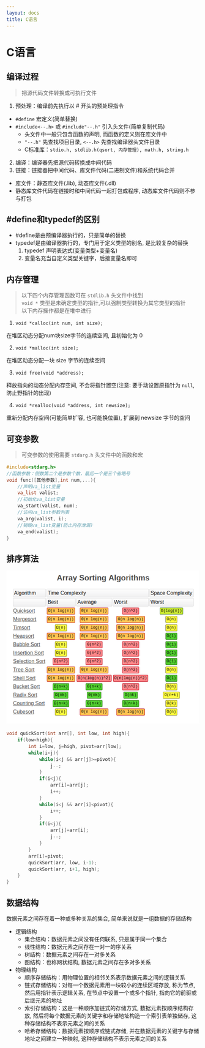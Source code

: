 ```yaml
---
layout: docs
title: C语言
---
```


# C语言

## 编译过程
> 把源代码文件转换成可执行文件

1. 预处理：编译前先执行以 # 开头的预处理指令
- `#define` 宏定义(简单替换)
- `#include<--.h>` 或 `#include"--.h"` 引入头文件(简单复制代码)
   - 头文件中一般只包含函数的声明, 而函数的定义则在库文件中
   - `"--.h"` 先查找项目目录, `<--.h>` 先查找编译器头文件目录
   - C标准库：`stdio.h, stdlib.h(qsort, 内存管理), math.h, string.h`
2. 编译：编译器先把源代码转换成中间代码
2. 链接：链接器把中间代码、库文件代码(二进制文件)和系统代码合并
- 库文件：静态库文件(.lib), 动态库文件(.dll)
- 静态库文件代码在链接时和中间代码一起打包成程序, 动态库文件代码则不参与打包

## #define和typedef的区别

- #define是由预编译器执行的，只是简单的替换
- typedef是由编译器执行的，专门用于定义类型的别名, 是比较复杂的替换
   1. typedef 声明表达式(变量类型+变量名)
   1. 变量名充当自定义类型关键字，后接变量名即可

## 内存管理

> 以下四个内存管理函数可在 `stdlib.h` 头文件中找到  
> `void *` 类型是未确定类型的指针,可以强制类型转换为其它类型的指针  
> 以下内存操作都是在堆中进行

1. `void *calloc(int num, int size);`

在堆区动态分配num块size字节的连续空间, 且初始化为 0

2. `void *malloc(int size);`

在堆区动态分配一块 size 字节的连续空间

3. `void free(void *address);`

释放指向的动态分配内存空间, 不会将指针置空(注意: 要手动设置原指针为 `null`, 防止野指针的出现)

4. `void *realloc(void *address, int newsize);`

重新分配内存空间(可能简单扩容, 也可能换位置), 扩展到 newsize 字节的空间

## 可变参数

> 可变参数的使用需要 `stdarg.h` 头文件中的函数和宏

```c
#include<stdarg.h>
//函数参数：倒数第二个是参数个数，最后一个是三个省略号
void func([其他参数],int num,...){
	//声明va_list变量
	va_list valist;
	//初始化va_list变量
	va_start(valist, num);
	//访问va_list参数列表
	va_arg(valist, i);
	//销毁va_list变量(防止内存泄漏)
	va_end(valist);
}
```
## 排序算法

![排序算法时间和空间复杂度](./img/1.png)

```c
void quickSort(int arr[], int low, int high){
	if(low<high){
		int i=low, j=high, pivot=arr[low];
		while(i<j){
			while(i<j && arr[j]>=pivot){
				j--;
			}
			if(i<j){
				arr[i]=arr[j];
				i++;
			}
			while(i<j && arr[i]<pivot){
				i++;
			}
			if(i<j){
				arr[j]=arr[i];
				j--;
			}
		}
		arr[i]=pivot;
		quickSort(arr, low, i-1);
		quickSort(arr, i+1, high);
	}
}
```

## 数据结构

数据元素之间存在着一种或多种关系的集合, 简单来说就是一组数据的存储结构

- 逻辑结构
   - 集合结构：数据元素之间没有任何联系, 只是属于同一个集合
   - 线性结构：数据元素之间存在一对一的序关系
   - 树结构：数据元素之间存在一对多关系
   - 图结构：也称网状结构, 数据元素之间存在多对多关系
- 物理结构
   - 顺序存储结构：用物理位置的相邻关系表示数据元素之间的逻辑关系
   - 链式存储结构：对每一个数据元素用一块较小的连续区域存放, 称为节点, 然后用指针表示逻辑关系, 在节点中设置一个或多个指针, 指向它的前驱或后继元素的地址
   - 索引存储结构：这是一种顺序加链式的存储方式, 数据元素按顺序结构存放, 然后将每个数据元素的关键字和存储地址构造一个索引表单独储存, 这种存储结构不表示元素之间的关系
   - 哈希存储结构：数据元素按顺序或链式存储, 并在数据元素的关键字与存储地址之间建立一种映射, 这种存储结构不表示元素之间的关系
